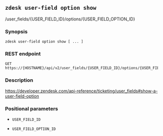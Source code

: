 ## `zdesk user-field option show`

/user_fields/{USER_FIELD_ID}/options/{USER_FIELD_OPTION_ID}

### Synopsis

    zdesk user-field option show [ ... ]

### REST endpoint

    GET https://{HOSTNAME}/api/v2/user_fields/{USER_FIELD_ID}/options/{USER_FIELD_OPTION_ID}

### Description

https://developer.zendesk.com/api-reference/ticketing/user_fields#show-a-user-field-option

### Positional parameters

* `USER_FIELD_ID`

* `USER_FIELD_OPTION_ID`

